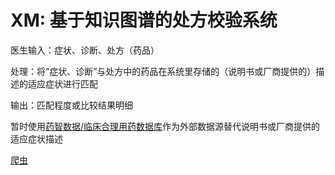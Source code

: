 # XM: 基于知识图谱的处方校验系统

医生输入：症状、诊断、处方（药品）

处理：将“症状、诊断”与处方中的药品在系统里存储的（说明书或厂商提供的）描述的适应症状进行匹配

输出：匹配程度或比较结果明细

暂时使用[药智数据/临床合理用药数据库](https://db.yaozh.com/clinicaldrug?name=&yaoli=&zhuzhi=%E5%8F%91%E7%83%AD&xianghuzuoyong=&yaodong=&first=%E5%85%A8%E9%83%A8)作为外部数据源替代说明书或厂商提供的适应症状描述

[爬虫](./crawler)
